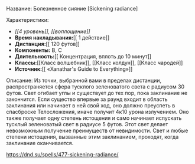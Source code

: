 Название: Болезненное сияние \[Sickening radiance] 

Характеристики:
- *[[4 уровень]], [[воплощение]]*
- **Время накладывания:**[[ 1 действие]]
- **Дистанция:**[[ 120 футов]]
- **Компоненты:** В, С
- **Длительность:**[[ Концентрация, вплоть до 10 минут]]
- **Классы:**[[Класс  волшебник]], [[Класс колдун]], [[Класс чародей]]
- **Источник:**[[ «Xanathar's Guide to Everything»]]

Описание:
Из точки, выбранной вами в пределах дистанции, распространяется сфера тусклого зеленоватого света с радиусом 30 футов. Свет огибает углы и существует до тех пор, пока заклинание не закончится.
Если существо впервые за раунд входит в область заклинания или начинает в ней свой ход, оно должно преуспеть в спасброске Телосложения, иначе получит 4к10 урона излучением. Оно также получает одну степень истощения и само начинает испускать тусклый зеленоватый свет в радиусе 5 футов. Этот свет делает невозможным получение преимуществ от невидимости. Свет и любые степени истощения, вызванные этим заклинанием, проходят, когда заклинание оканчивается.

https://dnd.su/spells/477-sickening-radiance/